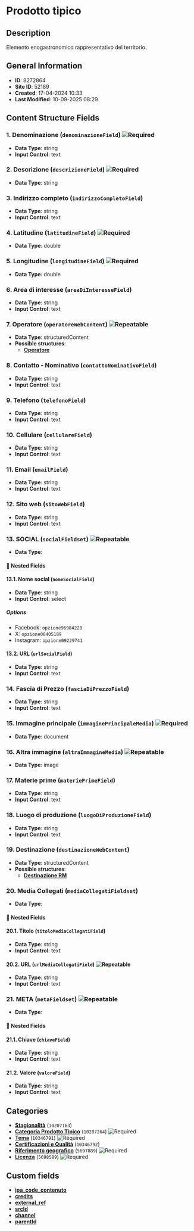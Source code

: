 # Prodotto tipico

## Description
Elemento enogastronomico rappresentativo del territorio.
## General Information
- **ID**: 8272864
- **Site ID**: 52189
- **Created**: 17-04-2024 10:33
- **Last Modified**: 10-09-2025 08:29

## Content Structure Fields
### 1. Denominazione (`denominazioneField`) ![Required](https://img.shields.io/badge/*Required-red.svg)
- **Data Type**: string
- **Input Control**: text

### 2. Descrizione (`descrizioneField`) ![Required](https://img.shields.io/badge/*Required-red.svg)
- **Data Type**: string

### 3. Indirizzo completo (`indirizzoCompletoField`) 
- **Data Type**: string
- **Input Control**: text

### 4. Latitudine (`latitudineField`) ![Required](https://img.shields.io/badge/*Required-red.svg)
- **Data Type**: double

### 5. Longitudine (`longitudineField`) ![Required](https://img.shields.io/badge/*Required-red.svg)
- **Data Type**: double

### 6. Area di interesse (`areaDiInteresseField`) 
- **Data Type**: string
- **Input Control**: text

### 7. Operatore (`operatoreWebContent`) ![Repeatable](https://img.shields.io/badge/🔄Repeatable-blue.svg)
- **Data Type**: structuredContent
- **Possible structures**:
  - **[Operatore](../../contentStructure/operatore/README.md)**

### 8. Contatto - Nominativo (`contattoNominativoField`) 
- **Data Type**: string
- **Input Control**: text

### 9. Telefono (`telefonoField`) 
- **Data Type**: string
- **Input Control**: text

### 10. Cellulare (`cellulareField`) 
- **Data Type**: string
- **Input Control**: text

### 11. Email (`emailField`) 
- **Data Type**: string
- **Input Control**: text

### 12. Sito web (`sitoWebField`) 
- **Data Type**: string
- **Input Control**: text

### 13. SOCIAL (`socialFieldset`) ![Repeatable](https://img.shields.io/badge/🔄Repeatable-blue.svg)
- **Data Type**: 
#### 📁 Nested Fields
#### 13.1. Nome social (`nomeSocialField`) 
- **Data Type**: string
- **Input Control**: select
##### Options
- Facebook: `opzione96984220`
- X: `opzione08405189`
- Instagram: `opzione09229741`

#### 13.2. URL (`urlSocialField`) 
- **Data Type**: string
- **Input Control**: text


### 14. Fascia di Prezzo (`fasciaDiPrezzoField`) 
- **Data Type**: string
- **Input Control**: text

### 15. Immagine principale (`immaginePrincipaleMedia`) ![Required](https://img.shields.io/badge/*Required-red.svg)
- **Data Type**: document

### 16. Altra immagine (`altraImmagineMedia`) ![Repeatable](https://img.shields.io/badge/🔄Repeatable-blue.svg)
- **Data Type**: image

### 17. Materie prime (`materiePrimeField`) 
- **Data Type**: string
- **Input Control**: text

### 18. Luogo di produzione (`luogoDiProduzioneField`) 
- **Data Type**: string
- **Input Control**: text

### 19. Destinazione (`destinazioneWebContent`) 
- **Data Type**: structuredContent
- **Possible structures**:
  - **[Destinazione RM](../../contentStructure/destinazione-rm/README.md)**

### 20. Media Collegati (`mediaCollegatiFieldset`) 
- **Data Type**: 
#### 📁 Nested Fields
#### 20.1. Titolo (`titoloMediaCollegatiField`) 
- **Data Type**: string
- **Input Control**: text

#### 20.2. URL (`urlMediaCollegatiField`) ![Repeatable](https://img.shields.io/badge/🔄Repeatable-blue.svg)
- **Data Type**: string
- **Input Control**: text


### 21. META (`metaFieldset`) ![Repeatable](https://img.shields.io/badge/🔄Repeatable-blue.svg)
- **Data Type**: 
#### 📁 Nested Fields
#### 21.1. Chiave (`chiaveField`) 
- **Data Type**: string
- **Input Control**: text

#### 21.2. Valore (`valoreField`) 
- **Data Type**: string
- **Input Control**: text


## Categories
- **[Stagionalità](../../categories/stagionalità.md)** (`10207163`) 
- **[Categoria Prodotto Tipico](../../categories/categoria-prodotto-tipico.md)** (`10207264`) ![Required](https://img.shields.io/badge/*Required-red.svg)
- **[Tema](../../categories/tema.md)** (`10346791`) ![Required](https://img.shields.io/badge/*Required-red.svg)
- **[Certificazioni e Qualità](../../categories/certificazioni-e-qualità.md)** (`10346792`) 
- **[Riferimento geografico](../../categories/riferimento-geografico.md)** (`5697889`) ![Required](https://img.shields.io/badge/*Required-red.svg)
- **[Licenza](../../categories/licenza.md)** (`5698589`) ![Required](https://img.shields.io/badge/*Required-red.svg)
## Custom fields
- **[ipa_code_contenuto](../../customFields/ipa-code-contenuto.md)**
- **[credits](../../customFields/credits.md)**
- **[external_ref](../../customFields/external-ref.md)**
- **[srcId](../../customFields/srcid.md)**
- **[channel](../../customFields/channel.md)**
- **[parentId](../../customFields/parentid.md)**

